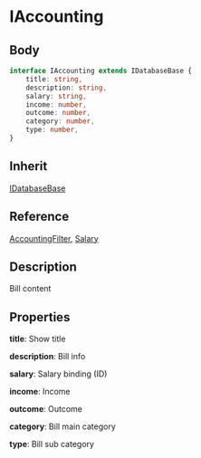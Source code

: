 # IAccounting

## Body

```typescript
interface IAccounting extends IDatabaseBase {
    title: string,
    description: string,
    salary: string,
    income: number,
    outcome: number,
    category: number,
    type: number,
}
```

## Inherit

[IDatabaseBase](./../../base/IDatabaseBase.md)

## Reference

[AccountingFilter](./../../utility/AccountingFilter.md), 
[Salary](./Salary.md)

## Description

Bill content

## Properties

**title**: Show title

**description**: Bill info

**salary**: Salary binding (ID)

**income**: Income

**outcome**: Outcome

**category**: Bill main category

**type**: Bill sub category